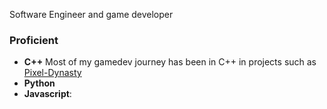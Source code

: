 Software Engineer and game developer
### Proficient
- **C++** Most of my gamedev journey has been in C++ in projects such as [Pixel-Dynasty](https://github.com/Goshoon/Pixel-Dynasty)
- **Python**
- **Javascript**:
